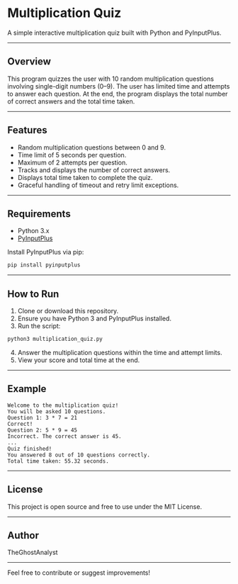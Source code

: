 # Multiplication Quiz

A simple interactive multiplication quiz built with Python and PyInputPlus.

---

## Overview

This program quizzes the user with 10 random multiplication questions involving single-digit numbers (0–9). The user has limited time and attempts to answer each question. At the end, the program displays the total number of correct answers and the total time taken.

---

## Features

- Random multiplication questions between 0 and 9.
- Time limit of 5 seconds per question.
- Maximum of 2 attempts per question.
- Tracks and displays the number of correct answers.
- Displays total time taken to complete the quiz.
- Graceful handling of timeout and retry limit exceptions.

---

## Requirements

- Python 3.x
- [PyInputPlus](https://pypi.org/project/PyInputPlus/)

Install PyInputPlus via pip:

```bash
pip install pyinputplus
````

---

## How to Run

1. Clone or download this repository.
2. Ensure you have Python 3 and PyInputPlus installed.
3. Run the script:

```bash
python3 multiplication_quiz.py
```

4. Answer the multiplication questions within the time and attempt limits.
5. View your score and total time at the end.

---

## Example

```
Welcome to the multiplication quiz!
You will be asked 10 questions.
Question 1: 3 * 7 = 21
Correct!
Question 2: 5 * 9 = 45
Incorrect. The correct answer is 45.
...
Quiz finished!
You answered 8 out of 10 questions correctly.
Total time taken: 55.32 seconds.
```

---

## License

This project is open source and free to use under the MIT License.

---

## Author

TheGhostAnalyst

---

Feel free to contribute or suggest improvements!

```

